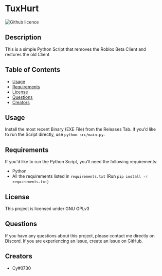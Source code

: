 # TuxHurt
  ![Github licence](https://img.shields.io/badge/license-GPLv3-green?style=flat-square)
  
  ## Description 
  This is a simple Python Script that removes the Roblox Beta Client and restores the old Client.

  ## Table of Contents
  * [Usage](#usage)
  * [Requirements](#requirements)
  * [License](#license)
  * [Questions](#questions)
  * [Creators](#creators)

  ## Usage
  Install the most recent Binary (EXE File) from the Releases Tab. If you'd like to run the Script directly, use `python src/main.py`.
    
  ## Requirements
  If you'd like to run the Python Script, you'll need the following requirements:
  * Python
  * All the requirements listed in `requirements.txt` (Run `pip install -r requirements.txt`)

  ## License 
  This project is licensed under GNU GPLv3

  ## Questions
  If you have any questions about this project, please contact me directly on Discord. If you are experiencing an Issue, create an Issue on GitHub.

  ## Creators
  * Cy#0730
